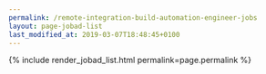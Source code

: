 ```yaml
---
permalink: /remote-integration-build-automation-engineer-jobs
layout: page-jobad-list
last_modified_at: 2019-03-07T18:48:45+0100
---
```

{% include render_jobad_list.html permalink=page.permalink %}
